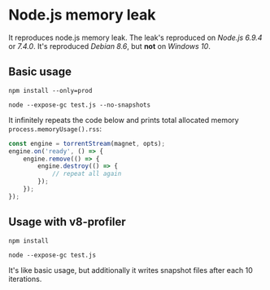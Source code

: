 # Node.js memory leak

It reproduces node.js memory leak.
The leak's reproduced on *Node.js 6.9.4* or *7.4.0*.
It's reproduced *Debian 8.6*, but **not** on *Windows 10*.

## Basic usage
```
npm install --only=prod
```
```
node --expose-gc test.js --no-snapshots
```
It infinitely repeats the code below and prints total allocated memory `process.memoryUsage().rss`:
```js
const engine = torrentStream(magnet, opts);
engine.on('ready', () => {
    engine.remove(() => {
        engine.destroy(() => {
            // repeat all again
        });
    });
});
```

## Usage with v8-profiler
```
npm install
```
```
node --expose-gc test.js
```
It's like basic usage, but additionally it writes snapshot files after each 10 iterations.